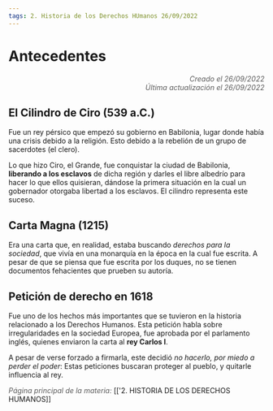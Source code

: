 ```yaml
---
tags: 2. Historia de los Derechos HUmanos 26/09/2022
---
```


# Antecedentes
<div style="text-align: right; opacity: 0.7; font-style: italic;">Creado el 26/09/2022</div>
<div style="text-align: right; opacity: 0.7; font-style: italic;">Última actualización el 26/09/2022</div>

## El Cilindro de Ciro (539 a.C.)

Fue un rey pérsico que empezó su gobierno en Babilonia, lugar donde había una crisis debido a la religión. Esto debido a la rebelión de un grupo de sacerdotes (el clero).

Lo que hizo Ciro, el Grande, fue conquistar la ciudad de Babilonia, **liberando a los esclavos** de dicha región y darles el libre albedrío para hacer lo que ellos quisieran, dándose la primera situación en la cual un gobernador otorgaba libertad a los esclavos.
El cilindro representa este suceso.

## Carta Magna (1215)

Era una carta que, en realidad, estaba buscando *derechos para la sociedad*, que vivía en una monarquía en la época en la cual fue escrita.
A pesar de que se piensa que fue escrita por los duques, no se tienen documentos fehacientes que prueben su autoría.

## Petición de derecho en 1618

Fue uno de los hechos más importantes que se tuvieron en la historia relacionado a los Derechos Humanos.
Esta petición habla sobre irregularidades en la sociedad Europea, fue aprobada por el parlamento inglés, quienes enviaron la carta al **rey Carlos I**. 

A pesar de verse forzado a firmarla, este decidió *no hacerlo, por miedo a perder el poder*: Estas peticiones buscaran proteger al pueblo, y quitarle influencia al rey.

<span style="opacity: 0.7; font-style: italic;">Página principal de la materia:</span> [['2. HISTORIA DE LOS DERECHOS HUMANOS]]